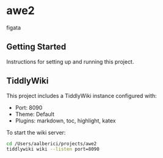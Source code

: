 # awe2

figata

## Getting Started

Instructions for setting up and running this project.

## TiddlyWiki

This project includes a TiddlyWiki instance configured with:
- Port: 8090
- Theme: Default
- Plugins: markdown, toc, highlight, katex


To start the wiki server:
```bash
cd /Users/aalberici/projects/awe2
tiddlywiki wiki --listen port=8090
```
